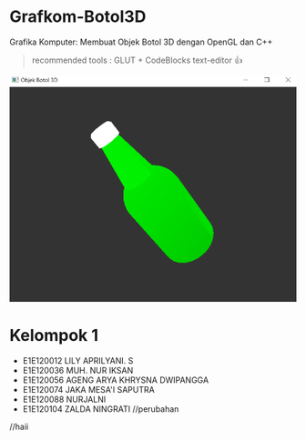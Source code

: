 # Grafkom-Botol3D

Grafika Komputer: Membuat Objek Botol 3D dengan OpenGL dan C++
> recommended tools : GLUT + CodeBlocks text-editor :+1:

![gambar](https://github.com/iccangji/Grafkom-Botol3D/blob/main/capture.png)
 # Kelompok 1
- E1E120012	LILY APRILYANI. S
- E1E120036	MUH. NUR IKSAN
- E1E120056	AGENG ARYA KHRYSNA DWIPANGGA
- E1E120074	JAKA MESA'I SAPUTRA
- E1E120088	NURJALNI
- E1E120104	ZALDA NINGRATI
//perubahan

//haii
